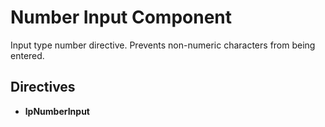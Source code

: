 # Number Input Component

Input type number directive. Prevents non-numeric characters from being entered.


## Directives

- **lpNumberInput**
